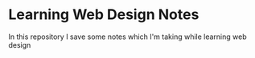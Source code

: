 # Learning Web Design Notes
In this repository I save some notes which I'm taking while learning web design
